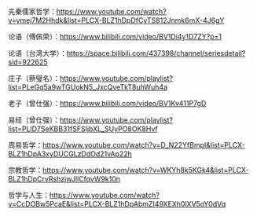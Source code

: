 先秦儒家哲学：https://www.youtube.com/watch?v=ymej7M2Hhdk&list=PLCX-BLZ1hDpDfCyTS812Jnmk6mX-4J6gY

论语（傅佩荣）：https://www.bilibili.com/video/BV1Di4y1D7ZY?p=1

论语（台湾大学）：https://space.bilibili.com/437398/channel/seriesdetail?sid=922625





庄子（蔡璧名）：https://www.youtube.com/playlist?list=PLeGq5a9wTGUokN5_JxcQveTkT8uhWuh4a



老子（曾仕强）：https://www.bilibili.com/video/BV1Kv411P7gD









易经（曾仕强）：https://www.youtube.com/playlist?list=PLlD7SeKBB31fSFSIjbXL_SUyPO8OK8Hvf



周易哲学：https://www.youtube.com/watch?v=D_N22YfBmpI&list=PLCX-BLZ1hDpA3xyDUCGLzDdOd21vAp22h

宗教哲学：https://www.youtube.com/watch?v=WKYh8k5KGk4&list=PLCX-BLZ1hDpCrvRshzjwJllCfqvW9k10n

哲学与人生：https://www.youtube.com/watch?v=CcDOBw5PcaE&list=PLCX-BLZ1hDpAbmZI49XEXh0lXV5oY0dVq